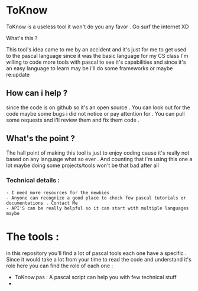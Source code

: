 # ToKnow 
ToKnow is a useless tool it won't do you any favor . Go surf the internet XD 

What's this ?

This tool's idea came to me by an accident and it's just for me to get used to the pascal language since it was the basic language for my CS class 
I'm willing to code  more tools with pascal to see it's capabilities and since it's an easy language to learn may be i'll do some frameworks or maybe re:update
## How can i help ? 
since the code is on github so it's an open source . You can look out for the code maybe some bugs i did not notice or pay attention for . 
You can pull some requests and i'll review them and fix them code . 
## What's the point ?
The hall point of making this tool is just to enjoy coding cause it's really not based on any language what so ever . And counting that i'm using this one a lot
maybe doing some projects/tools won't be that bad after all 
### Technical details : 
	- I need more resources for the newbies 
	- Anyone can recognize a good place to check few pascal tutorials or documentations . Contact Me 
	- API'S can be really helpful so it can start with multiple languages maybe



# The tools : 
in this repository you'll find a lot of pascal tools each one have a specific . Since it would take a lot from your time to read the code and understand it's role
here you can find the role of each one : 

- ToKnow.pas : A pascal script can help you with few technical stuff 
-

